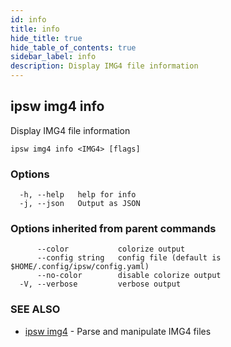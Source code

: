 ```yaml
---
id: info
title: info
hide_title: true
hide_table_of_contents: true
sidebar_label: info
description: Display IMG4 file information
---
```

## ipsw img4 info

Display IMG4 file information

```
ipsw img4 info <IMG4> [flags]
```

### Options

```
  -h, --help   help for info
  -j, --json   Output as JSON
```

### Options inherited from parent commands

```
      --color           colorize output
      --config string   config file (default is $HOME/.config/ipsw/config.yaml)
      --no-color        disable colorize output
  -V, --verbose         verbose output
```

### SEE ALSO

* [ipsw img4](/docs/cli/ipsw/img4)	 - Parse and manipulate IMG4 files


